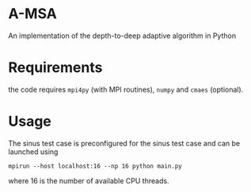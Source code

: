 # A-MSA
An implementation of the depth-to-deep adaptive algorithm in Python

# Requirements
the code requires `mpi4py` (with MPI routines), `numpy` and `cmaes` (optional).

# Usage
The sinus test case is preconfigured for the sinus test case and can be launched using

```
mpirun --host localhost:16 --np 16 python main.py
```

where 16 is the number of available CPU threads.
